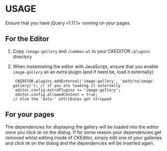 # USAGE

Ensure that you have jQuery v1.11.1+ running on your pages.

## For the Editor
1. Copy `/image-gallery` and `/common-wl` to your CKEDITOR `/plugins` directory

3. When instantiating the editor with JavaScript, ensure that you enable
   `image-gallery` as an extra plugin (and if need be, load it externally)

        CKEDITOR.plugins.addExternal('image-gallery', 'path/to/image-gallery/'); // if you are loading it externally
        editor.config.extraPlugins += 'image-gallery';
        editor.config.allowedContent = true;                                     // else the 'data-' attributes get stripped

## For your pages
The dependencies for displaying the gallery will be loaded into the editor once you click `OK` on the dialog.
If for some reason your dependencies get removed whilst editing inside of CKEditor,
simply edit one of your galleries and click `OK` on the dialog and the dependencies will be inserted again.

